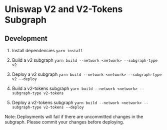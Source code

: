 # Uniswap V2 and V2-Tokens Subgraph

## Development

1. Install dependencies
`yarn install`

2. Build a v2 subgraph
`yarn build --network <network> --subgraph-type v2` 

3. Deploy a v2 subgraph
`yarn build --network <network> --subgraph-type v2 --deploy`

4. Build a v2-tokens subgraph
`yarn build --network <network> --subgraph-type v2-tokens`

5. Deploy a v2-tokens subgraph
`yarn build --network <network> --subgraph-type v2-tokens --deploy`

Note: Deployments will fail if there are uncommitted changes in the subgraph. Please commit your changes before deploying.

